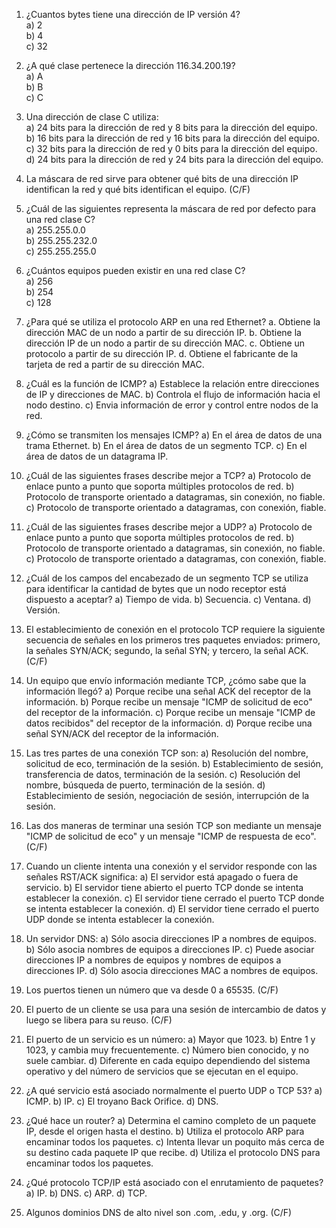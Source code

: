 01. ¿Cuantos bytes tiene una dirección de IP versión 4?  
    a) 2  
    b) 4  
    c) 32  

02. ¿A qué clase pertenece la dirección 116.34.200.19?  
    a) A  
    b) B  
    c) C  

03. Una dirección de clase C utiliza:  
    a) 24 bits para la dirección de red y 8 bits para la dirección del equipo.  
    b) 16 bits para la dirección de red y 16 bits para la dirección del equipo.  
    c) 32 bits para la dirección de red y 0 bits para la dirección del equipo.  
    d) 24 bits para la dirección de red y 24 bits para la dirección del equipo.  

04. La máscara de red sirve para obtener qué bits de una dirección IP identifican la red y qué bits identifican el equipo. (C/F)

05. ¿Cuál de las siguientes representa la máscara de red por defecto para una red clase C?  
    a) 255.255.0.0  
    b) 255.255.232.0  
    c) 255.255.255.0  

06. ¿Cuántos equipos pueden existir en una red clase C?  
    a) 256  
    b) 254  
    c) 128  

07. ¿Para qué se utiliza el protocolo ARP en una red Ethernet?
    a. Obtiene la dirección MAC de un nodo a partir de su dirección IP.
    b. Obtiene la dirección IP de un nodo a partir de su dirección MAC.
    c. Obtiene un protocolo a partir de su dirección IP.
    d. Obtiene el fabricante de la tarjeta de red a partir de su dirección MAC.

08. ¿Cuál es la función de ICMP?
    a) Establece la relación entre direcciones de IP y direcciones de MAC.
    b) Controla el flujo de información hacia el nodo destino.
    c) Envia información de error y control entre nodos de la red.

09. ¿Cómo se transmiten los mensajes ICMP?
    a) En el área de datos de una trama Ethernet.
    b) En el área de datos de un segmento TCP.
    c) En el área de datos de un datagrama IP.

10. ¿Cuál de las siguientes frases describe mejor a TCP?
    a) Protocolo de enlace punto a punto que soporta múltiples protocolos de red.
    b) Protocolo de transporte orientado a datagramas, sin conexión, no fiable.
    c) Protocolo de transporte orientado a datagramas, con conexión, fiable.

11. ¿Cuál de las siguientes frases describe mejor a UDP?
    a) Protocolo de enlace punto a punto que soporta múltiples protocolos de red.
    b) Protocolo de transporte orientado a datagramas, sin conexión, no fiable.
    c) Protocolo de transporte orientado a datagramas, con conexión, fiable.

12. ¿Cuál de los campos del encabezado de un segmento TCP se utiliza para identificar la cantidad de bytes que un nodo receptor está dispuesto a aceptar?
    a) Tiempo de vida.
    b) Secuencia.
    c) Ventana.
    d) Versión.

13. El establecimiento de conexión en el protocolo TCP requiere la siguiente secuencia de señales en los primeros tres paquetes enviados: primero, la señales SYN/ACK; segundo, la señal SYN; y tercero, la señal ACK. (C/F)

14. Un equipo que envío información mediante TCP, ¿cómo sabe que la información llegó?
    a) Porque recibe una señal ACK del receptor de la información.
    b) Porque recibe un mensaje "ICMP de solicitud de eco" del receptor de la información.
    c) Porque recibe un mensaje "ICMP de datos recibidos" del receptor de la información.
    d) Porque recibe una señal SYN/ACK del receptor de la información.

15. Las tres partes de una conexión TCP son:
    a) Resolución del nombre, solicitud de eco, terminación de la sesión.
    b) Establecimiento de sesión, transferencia de datos, terminación de la sesión.
    c) Resolución del nombre, búsqueda de puerto, terminación de la sesión.
    d) Establecimiento de sesión, negociación de sesión, interrupción de la sesión.

16. Las dos maneras de terminar una sesión TCP son mediante un mensaje "ICMP de solicitud de eco" y un mensaje "ICMP de respuesta de eco". (C/F)

17. Cuando un cliente intenta una conexión y el servidor responde con las señales RST/ACK significa:
    a) El servidor está apagado o fuera de servicio.
    b) El servidor tiene abierto el puerto TCP donde se intenta establecer la conexión.
    c) El servidor tiene cerrado el puerto TCP donde se intenta establecer la conexión.
    d) El servidor tiene cerrado el puerto UDP donde se intenta establecer la conexión.

18. Un servidor DNS:
    a) Sólo asocia direcciones IP a nombres de equipos.
    b) Sólo asocia nombres de equipos a direcciones IP.
    c) Puede asociar direcciones IP a nombres de equipos y nombres de equipos a direcciones IP.
    d) Sólo asocia direcciones MAC a nombres de equipos.

19. Los puertos tienen un número que va desde 0 a 65535. (C/F)

20. El puerto de un cliente se usa para una sesión de intercambio de datos y luego se libera para su reuso. (C/F)

21. El puerto de un servicio es un número:
    a) Mayor que 1023.
    b) Entre 1 y 1023, y cambia muy frecuentemente.
    c) Número bien conocido, y no suele cambiar.
    d) Diferente en cada equipo dependiendo del sistema operativo y del número de servicios que se ejecutan en el equipo.

22. ¿A qué servicio está asociado normalmente el puerto UDP o TCP 53?
    a) ICMP.
    b) IP.
    c) El troyano Back Orifice.
    d) DNS.

23. ¿Qué hace un router?
    a) Determina el camino completo de un paquete IP, desde el origen hasta el destino.
    b) Utiliza el protocolo ARP para encaminar todos los paquetes.
    c) Intenta llevar un poquito más cerca de su destino cada paquete IP que recibe.
    d) Utiliza el protocolo DNS para encaminar todos los paquetes.

24. ¿Qué protocolo TCP/IP está asociado con el enrutamiento de paquetes?
    a) IP.
    b) DNS.
    c) ARP.
    d) TCP.

25. Algunos dominios DNS de alto nivel son .com, .edu, y .org. (C/F)

